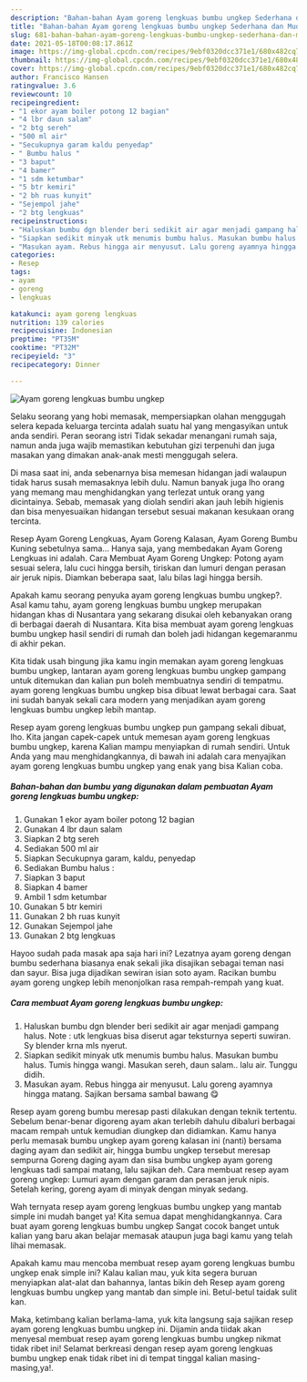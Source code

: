 ```yaml
---
description: "Bahan-bahan Ayam goreng lengkuas bumbu ungkep Sederhana dan Mudah Dibuat"
title: "Bahan-bahan Ayam goreng lengkuas bumbu ungkep Sederhana dan Mudah Dibuat"
slug: 681-bahan-bahan-ayam-goreng-lengkuas-bumbu-ungkep-sederhana-dan-mudah-dibuat
date: 2021-05-18T00:08:17.861Z
image: https://img-global.cpcdn.com/recipes/9ebf0320dcc371e1/680x482cq70/ayam-goreng-lengkuas-bumbu-ungkep-foto-resep-utama.jpg
thumbnail: https://img-global.cpcdn.com/recipes/9ebf0320dcc371e1/680x482cq70/ayam-goreng-lengkuas-bumbu-ungkep-foto-resep-utama.jpg
cover: https://img-global.cpcdn.com/recipes/9ebf0320dcc371e1/680x482cq70/ayam-goreng-lengkuas-bumbu-ungkep-foto-resep-utama.jpg
author: Francisco Hansen
ratingvalue: 3.6
reviewcount: 10
recipeingredient:
- "1 ekor ayam boiler potong 12 bagian"
- "4 lbr daun salam"
- "2 btg sereh"
- "500 ml air"
- "Secukupnya garam kaldu penyedap"
- " Bumbu halus "
- "3 baput"
- "4 bamer"
- "1 sdm ketumbar"
- "5 btr kemiri"
- "2 bh ruas kunyit"
- "Sejempol jahe"
- "2 btg lengkuas"
recipeinstructions:
- "Haluskan bumbu dgn blender beri sedikit air agar menjadi gampang halus. Note : utk lengkuas bisa diserut agar teksturnya seperti suwiran. Sy blender krna mls nyerut."
- "Siapkan sedikit minyak utk menumis bumbu halus. Masukan bumbu halus. Tumis hingga wangi. Masukan sereh, daun salam.. lalu air. Tunggu didih."
- "Masukan ayam. Rebus hingga air menyusut. Lalu goreng ayamnya hingga matang. Sajikan bersama sambal bawang 😋"
categories:
- Resep
tags:
- ayam
- goreng
- lengkuas

katakunci: ayam goreng lengkuas 
nutrition: 139 calories
recipecuisine: Indonesian
preptime: "PT35M"
cooktime: "PT32M"
recipeyield: "3"
recipecategory: Dinner

---
```



![Ayam goreng lengkuas bumbu ungkep](https://img-global.cpcdn.com/recipes/9ebf0320dcc371e1/680x482cq70/ayam-goreng-lengkuas-bumbu-ungkep-foto-resep-utama.jpg)

Selaku seorang yang hobi memasak, mempersiapkan olahan menggugah selera kepada keluarga tercinta adalah suatu hal yang mengasyikan untuk anda sendiri. Peran seorang istri Tidak sekadar menangani rumah saja, namun anda juga wajib memastikan kebutuhan gizi terpenuhi dan juga masakan yang dimakan anak-anak mesti menggugah selera.

Di masa  saat ini, anda sebenarnya bisa memesan hidangan jadi walaupun tidak harus susah memasaknya lebih dulu. Namun banyak juga lho orang yang memang mau menghidangkan yang terlezat untuk orang yang dicintainya. Sebab, memasak yang diolah sendiri akan jauh lebih higienis dan bisa menyesuaikan hidangan tersebut sesuai makanan kesukaan orang tercinta. 

Resep Ayam Goreng Lengkuas, Ayam Goreng Kalasan, Ayam Goreng Bumbu Kuning sebetulnya sama… Hanya saja, yang membedakan Ayam Goreng Lengkuas ini adalah. Cara Membuat Ayam Goreng Ungkep: Potong ayam sesuai selera, lalu cuci hingga bersih, tiriskan dan lumuri dengan perasan air jeruk nipis. Diamkan beberapa saat, lalu bilas lagi hingga bersih.

Apakah kamu seorang penyuka ayam goreng lengkuas bumbu ungkep?. Asal kamu tahu, ayam goreng lengkuas bumbu ungkep merupakan hidangan khas di Nusantara yang sekarang disukai oleh kebanyakan orang di berbagai daerah di Nusantara. Kita bisa membuat ayam goreng lengkuas bumbu ungkep hasil sendiri di rumah dan boleh jadi hidangan kegemaranmu di akhir pekan.

Kita tidak usah bingung jika kamu ingin memakan ayam goreng lengkuas bumbu ungkep, lantaran ayam goreng lengkuas bumbu ungkep gampang untuk ditemukan dan kalian pun boleh membuatnya sendiri di tempatmu. ayam goreng lengkuas bumbu ungkep bisa dibuat lewat berbagai cara. Saat ini sudah banyak sekali cara modern yang menjadikan ayam goreng lengkuas bumbu ungkep lebih mantap.

Resep ayam goreng lengkuas bumbu ungkep pun gampang sekali dibuat, lho. Kita jangan capek-capek untuk memesan ayam goreng lengkuas bumbu ungkep, karena Kalian mampu menyiapkan di rumah sendiri. Untuk Anda yang mau menghidangkannya, di bawah ini adalah cara menyajikan ayam goreng lengkuas bumbu ungkep yang enak yang bisa Kalian coba.

<!--inarticleads1-->

##### Bahan-bahan dan bumbu yang digunakan dalam pembuatan Ayam goreng lengkuas bumbu ungkep:

1. Gunakan 1 ekor ayam boiler potong 12 bagian
1. Gunakan 4 lbr daun salam
1. Siapkan 2 btg sereh
1. Sediakan 500 ml air
1. Siapkan Secukupnya garam, kaldu, penyedap
1. Sediakan  Bumbu halus :
1. Siapkan 3 baput
1. Siapkan 4 bamer
1. Ambil 1 sdm ketumbar
1. Gunakan 5 btr kemiri
1. Gunakan 2 bh ruas kunyit
1. Gunakan Sejempol jahe
1. Gunakan 2 btg lengkuas


Hayoo sudah pada masak apa saja hari ini? Lezatnya ayam goreng dengan bumbu sederhana biasanya enak sekali jika disajikan sebagai teman nasi dan sayur. Bisa juga dijadikan sewiran isian soto ayam. Racikan bumbu ayam goreng ungkep lebih menonjolkan rasa rempah-rempah yang kuat. 

<!--inarticleads2-->

##### Cara membuat Ayam goreng lengkuas bumbu ungkep:

1. Haluskan bumbu dgn blender beri sedikit air agar menjadi gampang halus. Note : utk lengkuas bisa diserut agar teksturnya seperti suwiran. Sy blender krna mls nyerut.
1. Siapkan sedikit minyak utk menumis bumbu halus. Masukan bumbu halus. Tumis hingga wangi. Masukan sereh, daun salam.. lalu air. Tunggu didih.
1. Masukan ayam. Rebus hingga air menyusut. Lalu goreng ayamnya hingga matang. Sajikan bersama sambal bawang 😋


Resep ayam goreng bumbu meresap pasti dilakukan dengan teknik tertentu. Sebelum benar-benar digoreng ayam akan terlebih dahulu dibaluri berbagai macam rempah untuk kemudian diungkep dan didiamkan. Kamu hanya perlu memasak bumbu ungkep ayam goreng kalasan ini (nanti) bersama daging ayam dan sedikit air, hingga bumbu ungkep tersebut meresap sempurna Goreng daging ayam dan sisa bumbu ungkep ayam goreng lengkuas tadi sampai matang, lalu sajikan deh. Cara membuat resep ayam goreng ungkep: Lumuri ayam dengan garam dan perasan jeruk nipis. Setelah kering, goreng ayam di minyak dengan minyak sedang. 

Wah ternyata resep ayam goreng lengkuas bumbu ungkep yang mantab simple ini mudah banget ya! Kita semua dapat menghidangkannya. Cara buat ayam goreng lengkuas bumbu ungkep Sangat cocok banget untuk kalian yang baru akan belajar memasak ataupun juga bagi kamu yang telah lihai memasak.

Apakah kamu mau mencoba membuat resep ayam goreng lengkuas bumbu ungkep enak simple ini? Kalau kalian mau, yuk kita segera buruan menyiapkan alat-alat dan bahannya, lantas bikin deh Resep ayam goreng lengkuas bumbu ungkep yang mantab dan simple ini. Betul-betul taidak sulit kan. 

Maka, ketimbang kalian berlama-lama, yuk kita langsung saja sajikan resep ayam goreng lengkuas bumbu ungkep ini. Dijamin anda tiidak akan menyesal membuat resep ayam goreng lengkuas bumbu ungkep nikmat tidak ribet ini! Selamat berkreasi dengan resep ayam goreng lengkuas bumbu ungkep enak tidak ribet ini di tempat tinggal kalian masing-masing,ya!.

